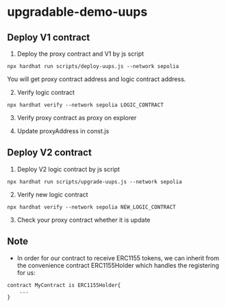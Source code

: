 # upgradable-demo-uups
## Deploy V1 contract
1. Deploy the proxy contract and V1 by js script
```
npx hardhat run scripts/deploy-uups.js --network sepolia
```
You will get proxy contract address and logic contract address.

2. Verify logic contract
```
npx hardhat verify --network sepolia LOGIC_CONTRACT
```

3. Verify proxy contract as proxy on explorer

4. Update proxyAddress in const.js

## Deploy V2 contract
1. Deploy V2 logic contract by js script 
```
npx hardhat run scripts/upgrade-uups.js --network sepolia       
```
2. Verify new logic contract
```
npx hardhat verify --network sepolia NEW_LOGIC_CONTRACT
```
3. Check your proxy contract whether it is update

## Note
- In order for our contract to receive ERC1155 tokens, we can inherit from the convenience contract ERC1155Holder which handles the registering for us:
```
contract MyContract is ERC1155Holder{
    ...
}
```